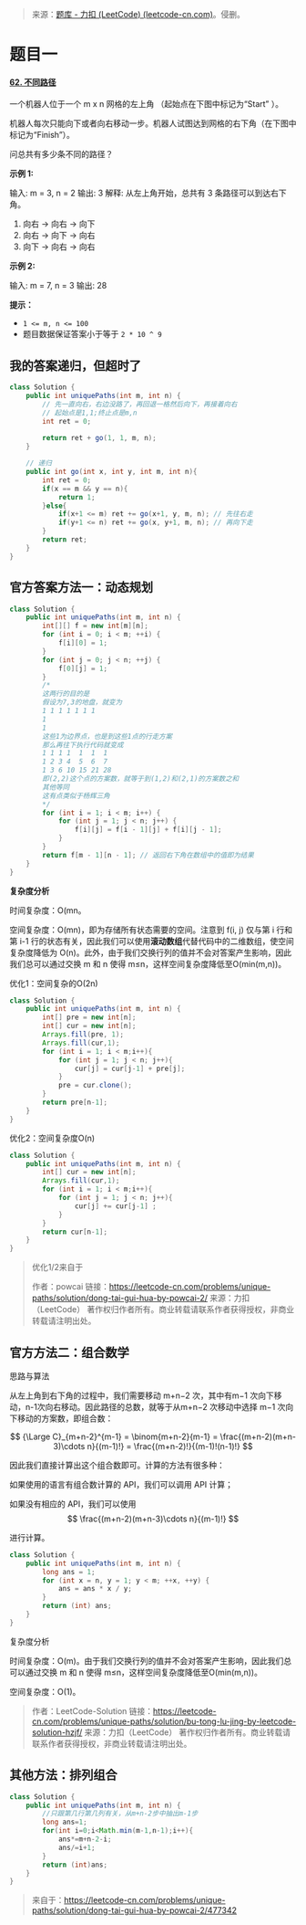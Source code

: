 > 来源：[题库 - 力扣 (LeetCode) (leetcode-cn.com)](https://leetcode-cn.com/problems/)。侵删。

# 题目一

#### [62. 不同路径](https://leetcode-cn.com/problems/unique-paths/)

一个机器人位于一个 m x n 网格的左上角 （起始点在下图中标记为“Start” ）。

机器人每次只能向下或者向右移动一步。机器人试图达到网格的右下角（在下图中标记为“Finish”）。

问总共有多少条不同的路径？

**示例 1:**

输入: m = 3, n = 2
输出: 3
解释:
从左上角开始，总共有 3 条路径可以到达右下角。
1. 向右 -> 向右 -> 向下
2. 向右 -> 向下 -> 向右
3. 向下 -> 向右 -> 向右

**示例 2:**

输入: m = 7, n = 3
输出: 28

**提示：**

- `1 <= m, n <= 100`
- 题目数据保证答案小于等于 `2 * 10 ^ 9`



## 我的答案递归，但超时了

```java
class Solution {
    public int uniquePaths(int m, int n) {
        // 先一直向右，右边没路了，再回退一格然后向下，再接着向右
        // 起始点是1,1;终止点是m,n
        int ret = 0;
        
        return ret + go(1, 1, m, n);
    }

    // 递归
    public int go(int x, int y, int m, int n){
        int ret = 0;
        if(x == m && y == n){
            return 1;
        }else{
            if(x+1 <= m) ret += go(x+1, y, m, n); // 先往右走
            if(y+1 <= n) ret += go(x, y+1, m, n); // 再向下走
        }
        return ret;
    }
}
```



## 官方答案方法一：动态规划

```java
class Solution {
    public int uniquePaths(int m, int n) {
        int[][] f = new int[m][n];
        for (int i = 0; i < m; ++i) {
            f[i][0] = 1;
        }
        for (int j = 0; j < n; ++j) {
            f[0][j] = 1;
        }
        /*
        这两行的目的是
        假设为7,3的地盘，就变为
        1 1 1 1 1 1 1
        1
        1
        这些1为边界点，也是到这些1点的行走方案
        那么再往下执行代码就变成
        1 1 1 1  1  1  1
        1 2 3 4  5  6  7
        1 3 6 10 15 21 28
        即(2,2)这个点的方案数，就等于到(1,2)和(2,1)的方案数之和
        其他等同
        这有点类似于杨辉三角
        */
        for (int i = 1; i < m; i++) {
            for (int j = 1; j < n; j++) {
                f[i][j] = f[i - 1][j] + f[i][j - 1];
            }
        }
        return f[m - 1][n - 1]; // 返回右下角在数组中的值即为结果
    }
}
```

**复杂度分析**

时间复杂度：O(mn。

空间复杂度：O(mn)，即为存储所有状态需要的空间。注意到 f(i, j) 仅与第 i 行和第 i-1 行的状态有关，因此我们可以使用**滚动数组**代替代码中的二维数组，使空间复杂度降低为 O(n)。此外，由于我们交换行列的值并不会对答案产生影响，因此我们总可以通过交换 m 和 n 使得 m≤n，这样空间复杂度降低至O(min(m,n))。



优化1：空间复杂的O(2n)

```java
class Solution {
    public int uniquePaths(int m, int n) {
        int[] pre = new int[n];
        int[] cur = new int[n];
        Arrays.fill(pre, 1);
        Arrays.fill(cur,1);
        for (int i = 1; i < m;i++){
            for (int j = 1; j < n; j++){
                cur[j] = cur[j-1] + pre[j];
            }
            pre = cur.clone();
        }
        return pre[n-1]; 
    }
}


```

优化2：空间复杂度O(n)

```java
class Solution {
    public int uniquePaths(int m, int n) {
        int[] cur = new int[n];
        Arrays.fill(cur,1);
        for (int i = 1; i < m;i++){
            for (int j = 1; j < n; j++){
                cur[j] += cur[j-1] ;
            }
        }
        return cur[n-1];
    }
}
```

> 优化1/2来自于
>
> 作者：powcai
> 链接：https://leetcode-cn.com/problems/unique-paths/solution/dong-tai-gui-hua-by-powcai-2/
> 来源：力扣（LeetCode）
> 著作权归作者所有。商业转载请联系作者获得授权，非商业转载请注明出处。

## 官方方法二：组合数学

思路与算法

从左上角到右下角的过程中，我们需要移动 m+n−2 次，其中有m−1 次向下移动，n-1次向右移动。因此路径的总数，就等于从m+n−2 次移动中选择 m−1 次向下移动的方案数，即组合数：

$$
{\Large C}_{m+n-2}^{m-1} = \binom{m+n-2}{m-1} = \frac{(m+n-2)(m+n-3)\cdots n}{(m-1)!} = \frac{(m+n-2)!}{(m-1)!(n-1)!}
$$

	


因此我们直接计算出这个组合数即可。计算的方法有很多种：

如果使用的语言有组合数计算的 API，我们可以调用 API 计算；

如果没有相应的 API，我们可以使用
$$
\frac{(m+n-2)(m+n-3)\cdots n}{(m-1)!}
$$

  进行计算。

```java
class Solution {
    public int uniquePaths(int m, int n) {
        long ans = 1;
        for (int x = n, y = 1; y < m; ++x, ++y) {
            ans = ans * x / y;
        }
        return (int) ans;
    }
}
```

复杂度分析

时间复杂度：O(m)。由于我们交换行列的值并不会对答案产生影响，因此我们总可以通过交换 m 和 n 使得 m≤n，这样空间复杂度降低至O(min(m,n))。

空间复杂度：O(1)。

> 作者：LeetCode-Solution
> 链接：https://leetcode-cn.com/problems/unique-paths/solution/bu-tong-lu-jing-by-leetcode-solution-hzjf/
> 来源：力扣（LeetCode）
> 著作权归作者所有。商业转载请联系作者获得授权，非商业转载请注明出处。



## 其他方法：排列组合

```java
class Solution {
    public int uniquePaths(int m, int n) {
        //只跟第几行第几列有关，从m+n-2步中抽出m-1步
        long ans=1;
        for(int i=0;i<Math.min(m-1,n-1);i++){            
            ans*=m+n-2-i;
            ans/=i+1;           
        }
        return (int)ans;
    }
}
```

> 来自于：https://leetcode-cn.com/problems/unique-paths/solution/dong-tai-gui-hua-by-powcai-2/477342